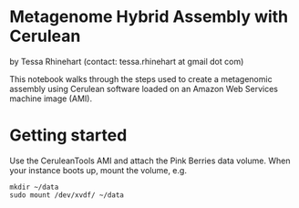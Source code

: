 # Metagenome Hybrid Assembly with Cerulean
by Tessa Rhinehart (contact: tessa.rhinehart at gmail dot com)

This notebook walks through the steps used to create a metagenomic assembly using Cerulean software loaded on an 
Amazon Web Services machine image (AMI).


# Getting started
Use the CeruleanTools AMI and attach the Pink Berries data volume. When your instance boots up, mount the volume, e.g.
```
mkdir ~/data
sudo mount /dev/xvdf/ ~/data
```

